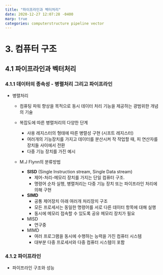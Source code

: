 ```yaml
---
title: "파이프라인과 벡터처리"
date: 2020-12-27 12:07:28 -0400
marp: true
categories: computerstructure pipeline vector
---
```


# 3. 컴퓨터 구조

## 4.1 파이프라인과 벡터처리

### 4.1.1  데이터의 종속성 - 병렬처리 그리고 파이프라인

- 병렬처리

  - 컴퓨팅 파워 향상을 목적으로 동시 데이터 처리 기능을 제공하는 광범위한 개념의 기술
  - 복잡도에 따른 병렬처리의 다양한 단계 
    - 사용 레지스터의 형태에 따른 병렬성 구현 (시프트 레지스터)
    - 여러개의 기능장치를 가지고 데이터를 분산시켜 작 작업할 때, 피 연산자를 장치들 사이에서 전환
    - 다중 기능 장치를 가진 예시

  - M.J Flynn의 분류방법
    - **SISD** (Single Instruction stream, Single Data stream)
      - 제어-처리-메모리 장치를 가지는 단일 컴퓨터 구조. 
      - 명령어 순차 실행, 병렬처리는 다중 기능 장치 또는 파이프라인 처리에 의해 구현
    - **SIMD**
      - 공통 제어장치 아래 여러개 처리장치 구조
      - 모든 프로세서는 동일한 명령어를 서로 다른 데이터 항목에 대해 실행
      - 동시에 메모리 접속할 수 있도록 공유 메모리 장치가 필요
    - MISD
      - 연구중
    - MIMD
      - 여러 프로그램을 동시에 수행하는 능력을 가진 컴퓨터 시스템
      - 대부분 다중 프로세서와 다중 컴퓨터 시스템이 포함

### 4.1.2 파이프라인

- 파이프라인 구조와 성능